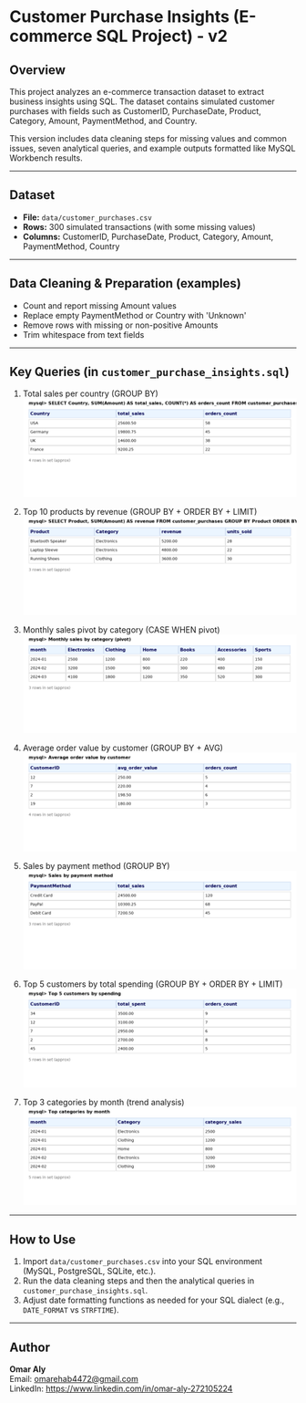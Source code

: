 # Customer Purchase Insights (E-commerce SQL Project) - v2

## Overview
This project analyzes an e-commerce transaction dataset to extract business insights using SQL. The dataset contains simulated customer purchases with fields such as CustomerID, PurchaseDate, Product, Category, Amount, PaymentMethod, and Country.

This version includes data cleaning steps for missing values and common issues, seven analytical queries, and example outputs formatted like MySQL Workbench results.

---

## Dataset
- **File:** `data/customer_purchases.csv`
- **Rows:** 300 simulated transactions (with some missing values)
- **Columns:** CustomerID, PurchaseDate, Product, Category, Amount, PaymentMethod, Country

---

## Data Cleaning & Preparation (examples)
- Count and report missing Amount values  
- Replace empty PaymentMethod or Country with 'Unknown'  
- Remove rows with missing or non-positive Amounts  
- Trim whitespace from text fields

---

## Key Queries (in `customer_purchase_insights.sql`)
1. Total sales per country (GROUP BY)  
   ![Total Sales by Country](images/query_output_1.png)

2. Top 10 products by revenue (GROUP BY + ORDER BY + LIMIT)  
   ![Top Products by Revenue](images/query_output_2.png)

3. Monthly sales pivot by category (CASE WHEN pivot)  
   ![Monthly Sales by Category](images/query_output_3.png)

4. Average order value by customer (GROUP BY + AVG)  
   ![Average Order Value by Customer](images/query_output_4.png)

5. Sales by payment method (GROUP BY)  
   ![Sales by Payment Method](images/query_output_5.png)

6. Top 5 customers by total spending (GROUP BY + ORDER BY + LIMIT)  
   ![Top Customers by Spend](images/query_output_6.png)

7. Top 3 categories by month (trend analysis)  
   ![Top Categories by Month](images/query_output_7.png)

---

## How to Use
1. Import `data/customer_purchases.csv` into your SQL environment (MySQL, PostgreSQL, SQLite, etc.).  
2. Run the data cleaning steps and then the analytical queries in `customer_purchase_insights.sql`.  
3. Adjust date formatting functions as needed for your SQL dialect (e.g., `DATE_FORMAT` vs `STRFTIME`).

---

## Author
**Omar Aly**  
Email: omarehab4472@gmail.com  
LinkedIn: https://www.linkedin.com/in/omar-aly-272105224
